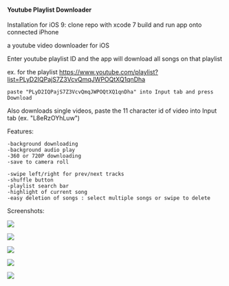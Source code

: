 #### Youtube Playlist Downloader

Installation for iOS 9:
    clone repo with xcode 7
    build and run app onto connected iPhone




a youtube video downloader for iOS

Enter youtube playlist ID and the app will download all songs on that playlist

ex. for the playlist https://www.youtube.com/playlist?list=PLyD2IQPajS7Z3VcvQmqJWPOQtXQ1qnDha
  
    paste "PLyD2IQPajS7Z3VcvQmqJWPOQtXQ1qnDha" into Input tab and press Download

Also downloads single videos, paste the 11 character id of video into Input tab (ex. "L8eRzOYhLuw")

Features:

    -background downloading
    -background audio play
    -360 or 720P downloading
    -save to camera roll

    -swipe left/right for prev/next tracks
    -shuffle button
    -playlist search bar
    -highlight of current song
    -easy deletion of songs : select multiple songs or swipe to delete



Screenshots:

![](https://raw.githubusercontent.com/samuelechu/YoutubePlaylist-Downloader/master/Music%20Player/Screenshots/IMG_3898.PNG)
 
![](https://raw.githubusercontent.com/samuelechu/YoutubePlaylist-Downloader/master/Music%20Player/Screenshots/IMG_3896.PNG)

![](https://raw.githubusercontent.com/samuelechu/YoutubePlaylist-Downloader/master/Music%20Player/Screenshots/IMG_3907.PNG)

![](https://raw.githubusercontent.com/samuelechu/YoutubePlaylist-Downloader/master/Music%20Player/Screenshots/IMG_3897.PNG)

![](https://raw.githubusercontent.com/samuelechu/YoutubePlaylist-Downloader/master/Music%20Player/Screenshots/IMG_3899.PNG)
